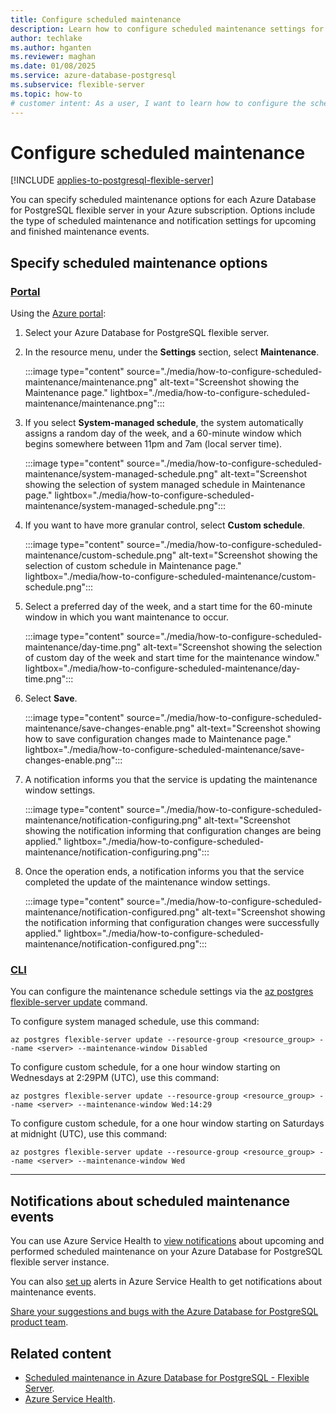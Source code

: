 ```yaml
---
title: Configure scheduled maintenance
description: Learn how to configure scheduled maintenance settings for an Azure Database for PostgreSQL flexible server.
author: techlake
ms.author: hganten
ms.reviewer: maghan
ms.date: 01/08/2025
ms.service: azure-database-postgresql
ms.subservice: flexible-server
ms.topic: how-to
# customer intent: As a user, I want to learn how to configure the scheduled maintenance settings associated to my Azure Database for PostgreSQL flexible server.
---
```


# Configure scheduled maintenance

[!INCLUDE [applies-to-postgresql-flexible-server](~/reusable-content/ce-skilling/azure/includes/postgresql/includes/applies-to-postgresql-flexible-server.md)]
 
You can specify scheduled maintenance options for each Azure Database for PostgreSQL flexible server in your Azure subscription. Options include the type of scheduled maintenance and notification settings for upcoming and finished maintenance events.

## Specify scheduled maintenance options

### [Portal](#tab/portal-maintenance-settings)

Using the [Azure portal](https://portal.azure.com/):

1. Select your Azure Database for PostgreSQL flexible server.

2. In the resource menu, under the **Settings** section, select **Maintenance**.

    :::image type="content" source="./media/how-to-configure-scheduled-maintenance/maintenance.png" alt-text="Screenshot showing the Maintenance page." lightbox="./media/how-to-configure-scheduled-maintenance/maintenance.png":::

3. If you select **System-managed schedule**, the system automatically assigns a random day of the week, and a 60-minute window which begins somewhere between 11pm and 7am (local server time).

    :::image type="content" source="./media/how-to-configure-scheduled-maintenance/system-managed-schedule.png" alt-text="Screenshot showing the selection of system managed schedule in Maintenance page." lightbox="./media/how-to-configure-scheduled-maintenance/system-managed-schedule.png":::

4. If you want to have more granular control, select **Custom schedule**.

    :::image type="content" source="./media/how-to-configure-scheduled-maintenance/custom-schedule.png" alt-text="Screenshot showing the selection of custom schedule in Maintenance page." lightbox="./media/how-to-configure-scheduled-maintenance/custom-schedule.png":::

5. Select a preferred day of the week, and a start time for the 60-minute window in which you want maintenance to occur.

    :::image type="content" source="./media/how-to-configure-scheduled-maintenance/day-time.png" alt-text="Screenshot showing the selection of custom day of the week and start time for the maintenance window." lightbox="./media/how-to-configure-scheduled-maintenance/day-time.png":::

5. Select **Save**.

    :::image type="content" source="./media/how-to-configure-scheduled-maintenance/save-changes-enable.png" alt-text="Screenshot showing how to save configuration changes made to Maintenance page." lightbox="./media/how-to-configure-scheduled-maintenance/save-changes-enable.png":::

6. A notification informs you that the service is updating the maintenance window settings.

    :::image type="content" source="./media/how-to-configure-scheduled-maintenance/notification-configuring.png" alt-text="Screenshot showing the notification informing that configuration changes are being applied." lightbox="./media/how-to-configure-scheduled-maintenance/notification-configuring.png":::

7. Once the operation ends, a notification informs you that the service completed the update of the maintenance window settings.

    :::image type="content" source="./media/how-to-configure-scheduled-maintenance/notification-configured.png" alt-text="Screenshot showing the notification informing that configuration changes were successfully applied." lightbox="./media/how-to-configure-scheduled-maintenance/notification-configured.png":::

### [CLI](#tab/cli-maintenance-settings)

You can configure the maintenance schedule settings via the [az postgres flexible-server update](/cli/azure/postgres/flexible-server#az-postgres-flexible-server-update) command.

To configure system managed schedule, use this command:

```azurecli-interactive
az postgres flexible-server update --resource-group <resource_group> --name <server> --maintenance-window Disabled
```

To configure custom schedule, for a one hour window starting on Wednesdays at 2:29PM (UTC), use this command:

```azurecli-interactive
az postgres flexible-server update --resource-group <resource_group> --name <server> --maintenance-window Wed:14:29
```

To configure custom schedule, for a one hour window starting on Saturdays at midnight (UTC), use this command:

```azurecli-interactive
az postgres flexible-server update --resource-group <resource_group> --name <server> --maintenance-window Wed
```

---

## Notifications about scheduled maintenance events
 
You can use Azure Service Health to [view notifications](/azure/service-health/service-notifications) about upcoming and performed scheduled maintenance on your Azure Database for PostgreSQL flexible server instance.

You can also [set up](/azure/service-health/resource-health-alert-monitor-guide) alerts in Azure Service Health to get notifications about maintenance events.
 
[Share your suggestions and bugs with the Azure Database for PostgreSQL product team](https://aka.ms/pgfeedback).

## Related content

- [Scheduled maintenance in Azure Database for PostgreSQL - Flexible Server](concepts-maintenance.md).
- [Azure Service Health](/azure/service-health/overview).

